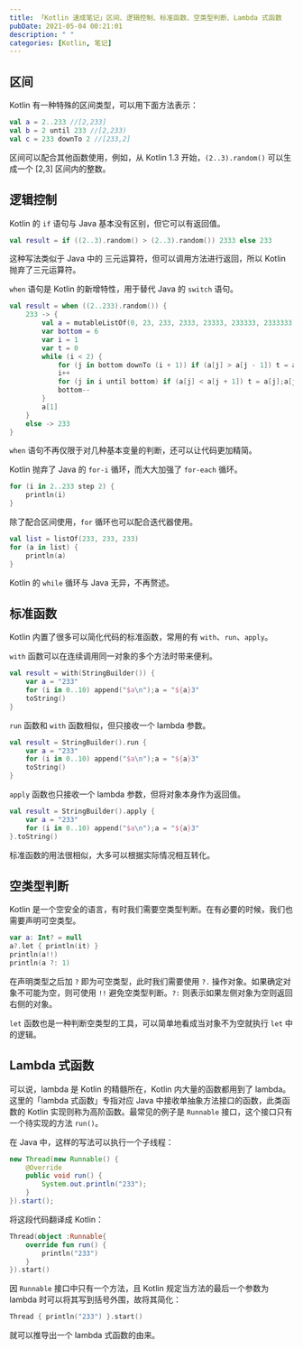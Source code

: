 ```yaml
---
title: 「Kotlin 速成笔记」区间、逻辑控制、标准函数、空类型判断、Lambda 式函数
pubDate: 2021-05-04 00:21:01
description: " "
categories: [Kotlin, 笔记]
---
```


## 区间

Kotlin 有一种特殊的区间类型，可以用下面方法表示：

```kotlin
val a = 2..233 //[2,233]
val b = 2 until 233 //[2,233)
val c = 233 downTo 2 //[233,2]
```

区间可以配合其他函数使用，例如，从 Kotlin 1.3 开始，`(2..3).random()` 可以生成一个 [2,3] 区间内的整数。

## 逻辑控制

Kotlin 的 `if` 语句与 Java 基本没有区别，但它可以有返回值。

```kotlin
val result = if ((2..3).random() > (2..3).random()) 2333 else 233
```

这种写法类似于 Java 中的 三元运算符，但可以调用方法进行返回，所以 Kotlin 抛弃了三元运算符。

`when` 语句是 Kotlin 的新增特性，用于替代 Java 的 `switch` 语句。

```kotlin
val result = when ((2..233).random()) {
    233 -> {
        val a = mutableListOf(0, 23, 233, 2333, 23333, 233333, 2333333)
        var bottom = 6
        var i = 1
        var t = 0
        while (i < 2) {
            for (j in bottom downTo (i + 1)) if (a[j] > a[j - 1]) t = a[j];a[j] = a[j - 1];a[j - 1] = t
            i++
            for (j in i until bottom) if (a[j] < a[j + 1]) t = a[j];a[j] = a[j + 1];a[j + 1] = t
            bottom--
        }
        a[1]
    }
    else -> 233
}
```

`when` 语句不再仅限于对几种基本变量的判断，还可以让代码更加精简。

Kotlin 抛弃了 Java 的 `for-i` 循环，而大大加强了 `for-each` 循环。

```kotlin
for (i in 2..233 step 2) {
    println(i)
}
```

除了配合区间使用，`for` 循环也可以配合迭代器使用。

```kotlin
val list = listOf(233, 233, 233)
for (a in list) {
    println(a)
}
```

Kotlin 的 `while` 循环与 Java 无异，不再赘述。

## 标准函数

Kotlin 内置了很多可以简化代码的标准函数，常用的有 `with`、`run`、`apply`。

`with` 函数可以在连续调用同一对象的多个方法时带来便利。

```kotlin
val result = with(StringBuilder()) {
    var a = "233"
    for (i in 0..10) append("$a\n");a = "${a}3"
    toString()
}
```

`run` 函数和 `with` 函数相似，但只接收一个 lambda 参数。

```kotlin
val result = StringBuilder().run {
    var a = "233"
    for (i in 0..10) append("$a\n");a = "${a}3"
    toString()
}
```

`apply` 函数也只接收一个 lambda 参数，但将对象本身作为返回值。

```kotlin
val result = StringBuilder().apply {
    var a = "233"
    for (i in 0..10) append("$a\n");a = "${a}3"
}.toString()
```

标准函数的用法很相似，大多可以根据实际情况相互转化。

## 空类型判断

Kotlin 是一个空安全的语言，有时我们需要空类型判断。在有必要的时候，我们也需要声明可空类型。

```kotlin
var a: Int? = null
a?.let { println(it) }
println(a!!)
println(a ?: 1)
```

在声明类型之后加 `?` 即为可空类型，此时我们需要使用 `?.` 操作对象。如果确定对象不可能为空，则可使用 `!!` 避免空类型判断。`?:` 则表示如果左侧对象为空则返回右侧的对象。

`let` 函数也是一种判断空类型的工具，可以简单地看成当对象不为空就执行 `let` 中的逻辑。

## Lambda 式函数

可以说，lambda 是 Kotlin 的精髓所在，Kotlin 内大量的函数都用到了 lambda。这里的「lambda 式函数」专指对应 Java 中接收单抽象方法接口的函数，此类函数的 Kotlin 实现则称为高阶函数。最常见的例子是 `Runnable` 接口，这个接口只有一个待实现的方法 `run()`。

在 Java 中，这样的写法可以执行一个子线程：

```java
new Thread(new Runnable() {
    @Override
    public void run() {
        System.out.println("233");
    }
}).start();
```

将这段代码翻译成 Kotlin：

```kotlin
Thread(object :Runnable{
    override fun run() {
        println("233")
    }
}).start()
```

因 `Runnable` 接口中只有一个方法，且 Kotlin 规定当方法的最后一个参数为 lambda 时可以将其写到括号外围，故将其简化：

```kotlin
Thread { println("233") }.start()
```

就可以推导出一个 lambda 式函数的由来。